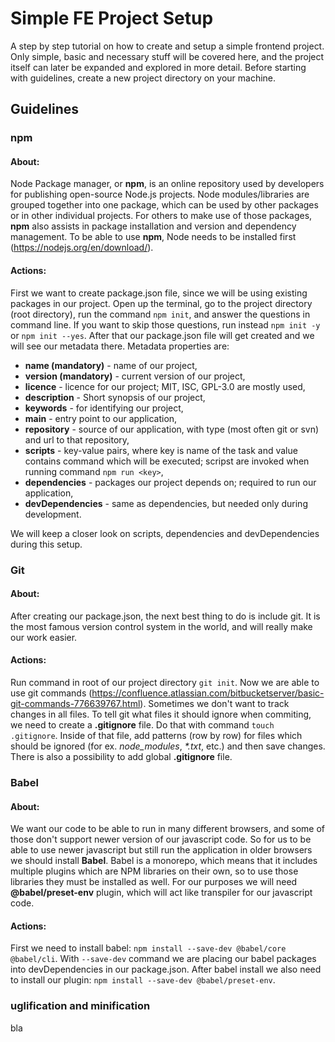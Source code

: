 # Simple FE Project Setup
A step by step tutorial on how to create and setup a simple frontend project. Only simple, basic and necessary stuff will be covered here, and the project itself can later be expanded and explored in more detail. Before starting with guidelines, create a new project directory on your machine.
## Guidelines
### npm
#### About:
Node Package manager, or **npm**, is an online repository used by developers for publishing open-source Node.js projects. Node modules/libraries are grouped together into one package, which can be used by other packages or in other individual projects. For others to make use of those packages, **npm** also assists in package installation and version and dependency management. 
To be able to use **npm**, Node needs to be installed first (https://nodejs.org/en/download/).

#### Actions:
First we want to create package.json file, since we will be using existing packages in our project. Open up the terminal, go to the project directory (root directory), run the command ```npm init```, and answer the questions in command line. If you want to skip those questions, run instead ```npm init -y``` or ```npm init --yes```. After that our package.json file will get created and we will see our metadata there. Metadata properties are:
- **name (mandatory)** - name of our project,
- **version (mandatory)** - current version of our project,
- **licence** - licence for our project; MIT, ISC, GPL-3.0 are mostly used,
- **description** - Short synopsis of our project,
- **keywords** - for identifying our project,
- **main** - entry point to our application,
- **repository** - source of our application, with type (most often git or svn) and url to that repository,
- **scripts** - key-value pairs, where key is name of the task and value contains command which will be executed; scripst are invoked when running command ```npm run <key>```,
- **dependencies** - packages our project depends on; required to run our application,
- **devDependencies** - same as dependencies, but needed only during development.

We will keep a closer look on scripts, dependencies and devDependencies during this setup.

### Git
#### About:
After creating our package.json, the next best thing to do is include git. It is the most famous version control system in the world, and will really make our work easier.
#### Actions:
Run command in root of our project directory ```git init```. Now we are able to use git commands (https://confluence.atlassian.com/bitbucketserver/basic-git-commands-776639767.html).
Sometimes we don't want to track changes in all files. To tell git what files it should ignore when commiting, we need to create a **.gitignore** file. Do that with command ```touch .gitignore```. Inside of that file, add patterns (row by row) for files which should be ignored (for ex. *node_modules*, *\*.txt*, etc.) and then save changes. There is also a possibility to add global **.gitignore** file.
### Babel
#### About:
We want our code to be able to run in many different browsers, and some of those don't support newer version of our javascript code. So for us to be able to use newer javascript but still run the application in older browsers we should install **Babel**. Babel is a monorepo, which means that it includes multiple plugins which are NPM libraries on their own, so to use those libraries they must be installed as well. For our purposes we will need **@babel/preset-env** plugin, which will act like transpiler for our javascript code.
#### Actions:
First we need to install babel: ```npm install --save-dev @babel/core @babel/cli```. With ```--save-dev``` command we are placing our babel packages into devDependencies in our package.json. After babel install we also need to install our plugin: ```npm install --save-dev @babel/preset-env```.
### uglification and minification
bla
